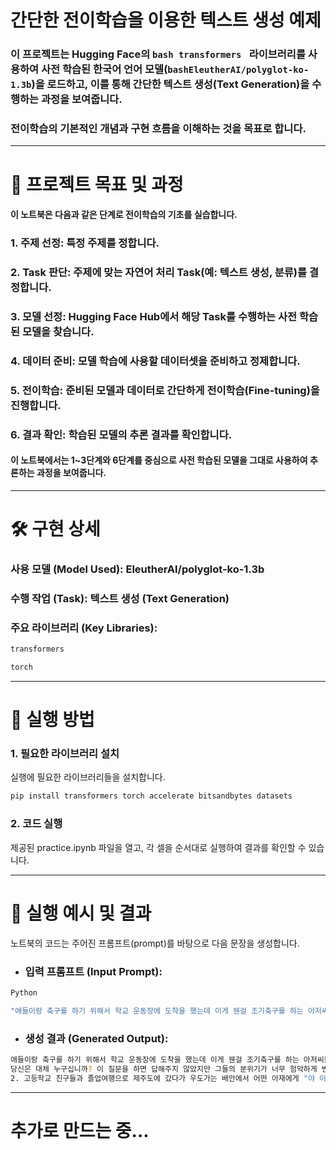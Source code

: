 # 간단한 전이학습을 이용한 텍스트 생성 예제
### 이 프로젝트는 Hugging Face의 ```bash transformers ``` 라이브러리를 사용하여 사전 학습된 한국어 언어 모델(```bashEleutherAI/polyglot-ko-1.3b```)을 로드하고, 이를 통해 간단한 텍스트 생성(Text Generation)을 수행하는 과정을 보여줍니다.

### 전이학습의 기본적인 개념과 구현 흐름을 이해하는 것을 목표로 합니다.

--- 

# 🎯 프로젝트 목표 및 과정
#### 이 노트북은 다음과 같은 단계로 전이학습의 기초를 실습합니다.

### 1. 주제 선정: 특정 주제를 정합니다.

### 2. Task 판단: 주제에 맞는 자연어 처리 Task(예: 텍스트 생성, 분류)를 결정합니다.

### 3. 모델 선정: Hugging Face Hub에서 해당 Task를 수행하는 사전 학습된 모델을 찾습니다.

### 4. 데이터 준비: 모델 학습에 사용할 데이터셋을 준비하고 정제합니다.

### 5. 전이학습: 준비된 모델과 데이터로 간단하게 전이학습(Fine-tuning)을 진행합니다.

### 6. 결과 확인: 학습된 모델의 추론 결과를 확인합니다.

#### 이 노트북에서는 1~3단계와 6단계를 중심으로 사전 학습된 모델을 그대로 사용하여 추론하는 과정을 보여줍니다.

--- 

# 🛠️ 구현 상세
### 사용 모델 (Model Used):  EleutherAI/polyglot-ko-1.3b

### 수행 작업 (Task): 텍스트 생성 (Text Generation)

### 주요 라이브러리 (Key Libraries):
```bash
transformers
```
```bash
torch
```

---

# 🚀 실행 방법
### 1. 필요한 라이브러리 설치
실행에 필요한 라이브러리들을 설치합니다.
```bash
pip install transformers torch accelerate bitsandbytes datasets
```
### 2. 코드 실행
제공된 practice.ipynb 파일을 열고, 각 셀을 순서대로 실행하여 결과를 확인할 수 있습니다.

--- 

# 📝 실행 예시 및 결과
노트북의 코드는 주어진 프롬프트(prompt)를 바탕으로 다음 문장을 생성합니다.

- <h3>입력 프롬프트 (Input Prompt):</h3>
```bash
Python
```
```bash
"애들이랑 축구를 하기 위해서 학교 운동장에 도착을 했는데 이게 웬걸 조기축구를 하는 아저씨들이 점령중이였다. 당신은"
```
- <h3>생성 결과 (Generated Output):</h3>

```bash
애들이랑 축구를 하기 위해서 학교 운동장에 도착을 했는데 이게 웬걸 조기축구를 하는 아저씨들이 점령중이였다.
당신은 대체 누구십니까? 이 질문을 하면 답해주지 않았지만 그들의 분위기가 너무 험악하게 변해있었고, 나도 쫄아서 뒤에서 조용히 관전만했던 기억이 있다.​
2. 고등학교 친구들과 졸업여행으로 제주도에 갔다가 우도가는 배안에서 어떤 아재에게 "야 이거 안되겠다 우리 뭐라도 먹으러 가자"라는 말 한마디로 시작된 여행인데 그날 아침부터 태풍주의보가 내려져
```

--- 
# 추가로 만드는 중...
